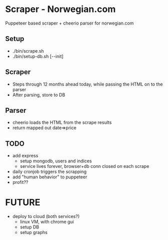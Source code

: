 # Scraper - Norwegian.com

Puppeteer based scraper + cheerio parser for norwegian.com

## Setup

- ./bin/scrape.sh
- ./bin/setup-db.sh [--init]

## Scraper

- Steps through 12 months ahead today, while passing the HTML on to the parser
- After parsing, store to DB

## Parser

- cheerio loads the HTML from the scrape results
- return mapped out date=>price

## TODO

- add express
  - setup mongodb, users and indices
  - service lives forever, browser+db conn closed on each scrape
- daily cronjob triggers the scrapping
- add "human behavior" to puppeteer
- profit??

# FUTURE

- deploy to cloud (both services?)
  - linux VM, with chrome gui
  - setup DB
  - setup graphs
